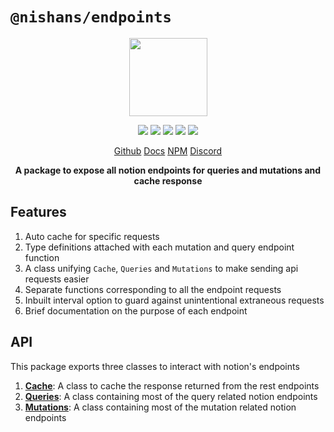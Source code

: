 # `@nishans/endpoints`

<p align="center">
  <img width="125" src="https://github.com/Devorein/Nishan/blob/master/packages/endpoints/docs/static/img/logo.svg"/>
</p>

<p align="center">
  <img src="https://img.shields.io/bundlephobia/minzip/@nishans/endpoints?label=minzipped&style=flat"/>
  <img src="https://img.shields.io/npm/dw/@nishans/endpoints?style=flat"/>
  <img src="https://img.shields.io/github/issues/devorein/nishan/@nishans/endpoints"/>
  <img src="https://img.shields.io/npm/v/@nishans/endpoints"/>
  <img src="https://img.shields.io/codecov/c/github/devorein/Nishan?flag=endpoints"/>
</p>

<p align="center">
  <a href="https://github.com/Devorein/Nishan/tree/master/packages/endpoints">Github</a>
  <a href=https://nishan-docs.netlify.app>Docs</a>
  <a href="https://www.npmjs.com/package/@nishans/endpoints">NPM</a>
  <a href="https://discord.com/invite/SpwHCz8ysx">Discord</a>
</p>

<p align="center"><b>
A package to expose all notion endpoints for queries and mutations and cache response</b></p>

## Features

1. Auto cache for specific requests
2. Type definitions attached with each mutation and query endpoint function
3. A class unifying `Cache`, `Queries` and `Mutations` to make sending api requests easier
4. Separate functions corresponding to all the endpoint requests
5. Inbuilt interval option to guard against unintentional extraneous requests
6. Brief documentation on the purpose of each endpoint

## API

This package exports three classes to interact with notion's endpoints

1. [**Cache**](https://github.com/Devorein/Nishan/blob/master/packages/endpoints/docs/Cache.md): A class to cache the response returned from the rest endpoints 
2. [**Queries**](https://github.com/Devorein/Nishan/blob/master/packages/endpoints/docs/Queries.md): A class containing most of the query related notion endpoints
3. [**Mutations**](https://github.com/Devorein/Nishan/blob/master/packages/endpoints/docs/Mutations.md): A class containing most of the mutation related notion endpoints
